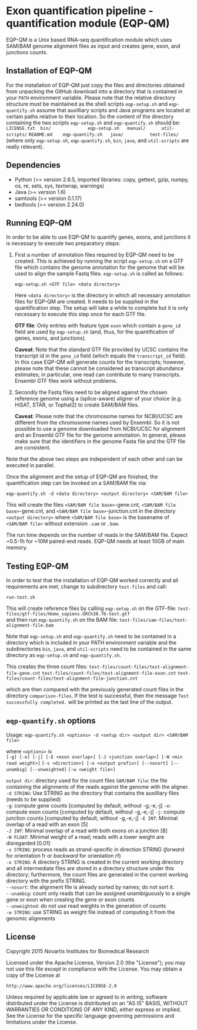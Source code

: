 # Exon quantification pipeline - quantification module (EQP-QM)
EQP-QM is a Unix based RNA-seq quantification module which uses SAM/BAM
genome alignment files as input and creates gene, exon, and junctions counts.


## Installation of EQP-QM

For the installation of EQP-QM just copy the files and directories
obtained from unpacking the GitHub download into a directory that is contained
in your `PATH` environment variable. Please note that the relative directory
structure must be maintained as the shell scripts `eqp-setup.sh` and
`eqp-quantify.sh` assume that auxilliary scripts and Java programs are
located at certain paths relative to their location. So the content of
the directory containing the two scripts `eqp-setup.sh` and
`eqp-quantify.sh` should be:
`LICENSE.txt  bin/              eqp-setup.sh   manual/      util-scripts/`
`README.md    eqp-quantify.sh   java/          test-files/`  
(where only `eqp-setup.sh`, `eqp-quantify.sh`, `bin`, `java`, and
`util-scripts` are really relevant).


## Dependencies
* Python (>= version 2.6.5, imported libraries: copy, gettext, gzip,
  numpy, os, re, sets, sys, textwrap, warnings)
* Java (>= version 1.6)
* samtools (>= version 0.1.17)
* bedtools (>= version 2.24.0)


## Running EQP-QM

In order to be able to use EQP-QM to quantify genes, exons, and junctions
it is necessary to execute two preparatory steps:

1. First a number of annotation files required by EQP-QM need to be
   created. This is achieved by running the script `eqp-setup.sh` on a GTF
   file which contains the genome annotation for the genome that will be
   used to align the sample Fastq files. `eqp-setup.sh` is called as
   follows:

   `eqp-setup.sh <GTF file> <data directory>`

   Here `<data directory>` is the directory in which all necessary
   annotation files for EQP-QM are created. It needs to be supplied in
   the quantification step. The setup will take a while to complete but it
   is only necessary to execute this step once for each GTF file.

   **GTF file**:
   Only entries with feature type `exon` which contain a `gene_id` field
   are used by `eqp-setup.sh` (and, thus, for the quantification of genes,
   exons, and junctions).

   **Caveat**: Note that the standard GTF file provided by UCSC contains the
   transcript id in the `gene_id` field (which equals the
   `transcript_id` field). In this case EQP-QM will generate counts for
   the transcripts; however, please note that these cannot be considered
   as transcript abundance estimates; in particular, one read can contribute
   to many transcripts. Ensembl GTF files work without problems.

2. Secondly the Fastq files need to be aligned against the chosen
   reference genome using a (splice-aware) aligner of your choice (e.g.
   HiSAT, STAR, or Tophat2) to create SAM/BAM files.

   **Caveat**: Please note that the chromosome names for NCBI/UCSC are
   different from the chromosome names used by Ensembl. So it is not
   possible to use a genome downloaded from NCBI/UCSC for alignment and
   an Ensembl GTF file for the genome annotation. In general, please
   make sure that the identifiers in the genome Fasta file and the GTF
   file are consistent.

Note that the above two steps are independent of each other and can be
executed in parallel.

Once the alignment and the setup of EQP-QM are finished, the quantification
step can be invoked on a SAM/BAM file via:

`eqp-quantify.sh -d <data directory> <output directory> <SAM/BAM file>`

This will create the files `<SAM/BAM file base>`-gene.cnt,
`<SAM/BAM file base>`-gene.cnt, and `<SAM/BAM file base>`-junction.cnt in
the directory `<output directory>` where `<SAM/BAM file base>` is the basename
of `<SAM/BAM file>` without extension `.sam` or `.bam`.

The run time depends on the number of reads in the SAM/BAM file. Expect
~0.5-1h for ~10M paired-end reads. EQP-QM needs at least 10GB of main
memory.


## Testing EQP-QM

In order to test that the installation of EQP-QM worked correctly and all
requirements are met, change to subdirectory `test-files` and call:  

`run-test.sh`

This will create reference files by calling `eqp-setup.sh` on the GTF-file:
`test-files/gtf-files/Homo_sapiens.GRCh38.76-test.gtf`  
and then run `eqp-quantify.sh` on the BAM file:
`test-files/sam-files/test-alignment-file.bam`

Note that `eqp-setup.sh` and `eqp-quantify.sh` need to be contained in a directory
which is included in your PATH environment variable and the subdirectories `bin`,
`java`, and `util-scripts` need to be contained in the same directory as `eqp-setup.sh`
and `eqp-quantify.sh`.

This creates the three count files:
`test-files/count-files/test-alignment-file-gene.cnt`
`test-files/count-files/test-alignment-file-exon.cnt`
`test-files/count-files/test-alignment-file-junction.cnt`

which are then compared with the previously generated count files in the directory
`comparison-files`. If the test is successful, then the message `Test successfully
completed.` will be printed as the last line of the output.


## `eqp-quantify.sh` options

Usage: `eqp-quantify.sh <options> -d <setup dir> <output dir> <SAM/BAM file>`

where `<options>` is  
`[-g] [-e] [-j] [-E <exon overlap>] [-J <junction overlap>] [-W <min read weight>]`
`[-s <direction>] [-o <output prefix>] [--nosort] [--unambig] [--unweighted]`
`[-w <weight file>]`

`output dir`: directory used for the count files
`SAM/BAM file`: the file containing the alignments of the
   reads against the genome with the aligner.  
`-d STRING`: Use STRING as the directory that contains the auxilliary
  files (needs to be supplied)  
`-g`: compute gene counts [computed by default, without -g,-e,-j] 
`-e`: compute exon counts [computed by default, without -g,-e,-j] 
`-j`: compute junction counts [computed by default, without -g,-e,-j] 
`-E INT`: Minimal overlap of a read with an exon [5]  
`-J INT`: Minimal overlap of a read with both exons on a junction [8]  
`-W FLOAT`: Minimal weight of a read; reads with a lower weight are
          disregarded [0.01]  
`-s STRING`: process reads as strand-specific in direction STRING
(*forward* for orientation fr or *backward* for orientation rf)  
`-o STRING`: A directory STRING is created in the current working directory
    and all intermediate files are stored in a directory structure under
    this directory; furthermore, the count files are generated in the current
    working directory with the prefix STRING.  
`--nosort`: the alignment file is already sorted by names; do not sort it.  
`--unambig`: count only reads that can be assigned unambiguously to a single gene
   or exon when creating the gene or exon counts  
`--unweighted`: do not use read weights in the generation of counts  
`-w STRING`: use STRING as weight file instead of computing it from the genomic
   alignments  


## License
Copyright 2015 Novartis Institutes for Biomedical Research

Licensed under the Apache License, Version 2.0 (the "License"); you may not use this file except in compliance with the License.
You may obtain a copy of the License at

`http://www.apache.org/licenses/LICENSE-2.0`

Unless required by applicable law or agreed to in writing, software distributed under the License is distributed
on an "AS IS" BASIS, WITHOUT WARRANTIES OR CONDITIONS OF ANY KIND, either express or implied. See the License for
the specific language governing permissions and limitations under the License.
